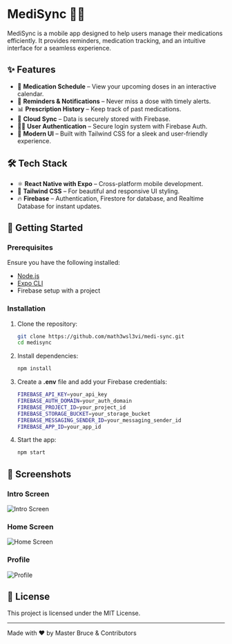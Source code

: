 # MediSync 📱💊

MediSync is a mobile app designed to help users manage their medications efficiently. It provides reminders, medication tracking, and an intuitive interface for a seamless experience.

## ✨ Features

- 📅 **Medication Schedule** – View your upcoming doses in an interactive calendar.
- 🔔 **Reminders & Notifications** – Never miss a dose with timely alerts.
- 📊 **Prescription History** – Keep track of past medications.
- 📡 **Cloud Sync** – Data is securely stored with Firebase.
- 👨‍⚕️ **User Authentication** – Secure login system with Firebase Auth.
- 🎨 **Modern UI** – Built with Tailwind CSS for a sleek and user-friendly experience.

## 🛠 Tech Stack

- ⚛ **React Native with Expo** – Cross-platform mobile development.
- 🎨 **Tailwind CSS** – For beautiful and responsive UI styling.
- 🔥 **Firebase** – Authentication, Firestore for database, and Realtime Database for instant updates.

## 🚀 Getting Started

### Prerequisites

Ensure you have the following installed:

- [Node.js](https://nodejs.org/)
- [Expo CLI](https://docs.expo.dev/get-started/installation/)
- Firebase setup with a project

### Installation

1. Clone the repository:

   ```sh
   git clone https://github.com/math3wsl3vi/medi-sync.git
   cd medisync
   ```

2. Install dependencies:

   ```sh
   npm install
   ```

3. Create a **.env** file and add your Firebase credentials:

   ```sh
   FIREBASE_API_KEY=your_api_key
   FIREBASE_AUTH_DOMAIN=your_auth_domain
   FIREBASE_PROJECT_ID=your_project_id
   FIREBASE_STORAGE_BUCKET=your_storage_bucket
   FIREBASE_MESSAGING_SENDER_ID=your_messaging_sender_id
   FIREBASE_APP_ID=your_app_id
   ```

4. Start the app:

   ```sh
   npm start
   ```

## 📸 Screenshots

### Intro Screen
![ Intro Screen](screenshots/home.jpg)

### Home Screen
![Home Screen](screenshots/home1.jpg)

### Profile
![Profile](screenshots/profile.jpg)

## 📜 License

This project is licensed under the MIT License.

---

Made with ❤️ by Master Bruce & Contributors

